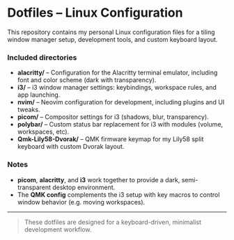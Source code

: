 # Dotfiles – Linux Configuration

This repository contains my personal Linux configuration files for a tiling window manager setup, development tools, and custom keyboard layout.

### Included directories

- **alacritty/** – Configuration for the Alacritty terminal emulator, including font and color scheme (dark with transparency).
- **i3/** – i3 window manager settings: keybindings, workspace rules, and app launching.
- **nvim/** – Neovim configuration for development, including plugins and UI tweaks.
- **picom/** – Compositor settings for i3 (shadows, blur, transparency).
- **polybar/** – Custom status bar replacement for i3 with modules (volume, workspaces, etc).
- **Qmk-Lily58-Dvorak/** – QMK firmware keymap for my Lily58 split keyboard with custom Dvorak layout.

### Notes

- **picom**, **alacritty**, and **i3** work together to provide a dark, semi-transparent desktop environment.
- The **QMK config** complements the i3 setup with key macros to control window behavior (e.g. moving workspaces).

---

> These dotfiles are designed for a keyboard-driven, minimalist development workflow.

